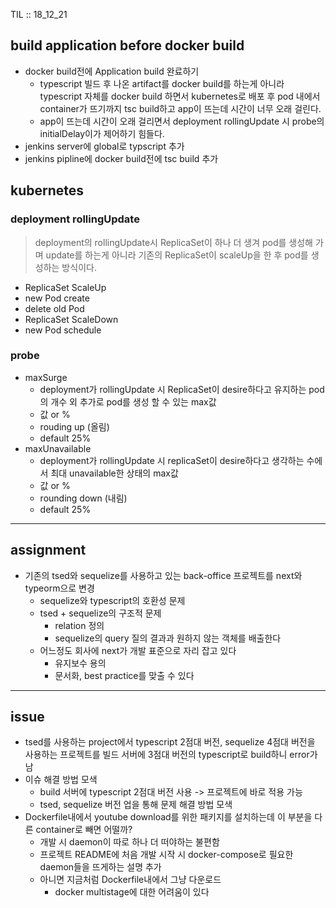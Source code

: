 TIL :: 18_12_21
 
## build application before docker build
* docker build전에 Application build 완료하기
    - typescript 빌드 후 나온 artifact를 docker build를 하는게 아니라 typescript 자체를 docker build 하면서 kubernetes로 배포 후 pod 내에서 container가 뜨기까지 tsc build하고 app이 뜨는데 시간이 너무 오래 걸린다.
    - app이 뜨는데 시간이 오래 걸리면서 deployment rollingUpdate 시 probe의 initialDelay이가 제어하기 힘들다.
* jenkins server에 global로 typscript 추가
* jenkins pipline에 docker build전에 tsc build 추가


## kubernetes
### deployment rollingUpdate
> deployment의 rollingUpdate시 ReplicaSet이 하나 더 생겨 pod를 생성해 가며 update를 하는게 아니라 기존의 ReplicaSet이 scaleUp을 한 후 pod를 생성하는 방식이다.
- ReplicaSet ScaleUp
- new Pod create
- delete old Pod
- ReplicaSet ScaleDown
- new Pod schedule

### probe
* maxSurge
    - deployment가 rollingUpdate 시 ReplicaSet이 desire하다고 유지하는 pod의 개수 외 추가로 pod를 생성 할 수 있는 max값
    - 값 or %
    - rouding up (올림)
    - default 25%
* maxUnavailable
    - deployment가 rollingUpdate 시 replicaSet이 desire하다고 생각하는 수에서 최대 unavailable한 상태의 max값
    - 값 or %
    - rounding down (내림)
    - default 25%
    
---

## assignment
* 기존의 tsed와 sequelize를 사용하고 있는 back-office 프로젝트를 next와 typeorm으로 변경
    - sequelize와 typescript의 호환성 문제
    - tsed + sequelize의 구조적 문제 
        - relation 정의
        - sequelize의 query 질의 결과과 원하지 않는 객체를 배출한다
    - 어느정도 회사에 next가 개발 표준으로 자리 잡고 있다 
        - 유지보수 용의 
        - 문서화, best practice를 맞출 수 있다
        
---

## issue
* tsed를 사용하는 project에서 typescript 2점대 버전, sequelize 4점대 버전을 사용하는 프로젝트를 빌드 서버에 3점대 버전의 typescript로 build하니 error가 남
* 이슈 해결 방법 모색  
    - build 서버에 typescript 2점대 버전 사용 -> 프로젝트에 바로 적용 가능
    - tsed, sequelize 버전 업을 통해 문제 해결 방법 모색
* Dockerfile내에서 youtube download를 위한 패키지를 설치하는데 이 부분을 다른 container로 빼면 어떨까?
    - 개발 시 daemon이 따로 하나 더 떠야하는 불편함
    - 프로젝트 README에 처음 개발 시작 시 docker-compose로 필요한 daemon들을 뜨게하는 설명 추가
    - 아니면 지금처럼 Dockerfile내에서 그냥 다운로드
        - docker multistage에 대한 어려움이 있다
